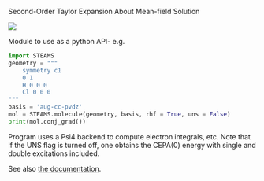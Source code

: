 Second-Order Taylor Expansion About Mean-field Solution

<img src = "https://travis-ci.com/hrgrimsl/STEAMS.svg?token=y5H9g77PxszWJHZmEWzC&branch=master">

Module to use as a python API- e.g.
```python
import STEAMS
geometry = """
    symmetry c1
    0 1
    H 0 0 0
    Cl 0 0 0
"""
basis = 'aug-cc-pvdz'
mol = STEAMS.molecule(geometry, basis, rhf = True, uns = False)
print(mol.conj_grad())
```
Program uses a Psi4 backend to compute electron integrals, etc.  Note that if the UNS flag is turned off, one obtains the CEPA(0) energy with single and double excitations included.

See also [the documentation]('https://raw.githack.com/hrgrimsl/STEAMS/Master/build/index.html').

